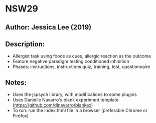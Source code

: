 # NSW29

## Author: Jessica Lee (2019)

## Description:
* Allergist task using foods as cues, allergic reaction as the outcome
* Feature negative paradigm testing conditioned inhibition
* Phases: instructions, instructions quiz, training, test, questionnaire

## Notes:
* Uses the jspsych library, with modifications to some plugins
* Uses Danielle Navarro's blank experiment template (https://github.com/djnavarro/blankex)
* To run: run the index.html file in a browser (preferable Chrome or Firefox)
